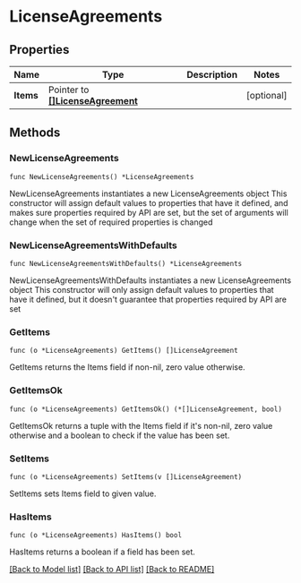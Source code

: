 # LicenseAgreements

## Properties

Name | Type | Description | Notes
------------ | ------------- | ------------- | -------------
**Items** | Pointer to [**[]LicenseAgreement**](LicenseAgreement.md) |  | [optional] 

## Methods

### NewLicenseAgreements

`func NewLicenseAgreements() *LicenseAgreements`

NewLicenseAgreements instantiates a new LicenseAgreements object
This constructor will assign default values to properties that have it defined,
and makes sure properties required by API are set, but the set of arguments
will change when the set of required properties is changed

### NewLicenseAgreementsWithDefaults

`func NewLicenseAgreementsWithDefaults() *LicenseAgreements`

NewLicenseAgreementsWithDefaults instantiates a new LicenseAgreements object
This constructor will only assign default values to properties that have it defined,
but it doesn't guarantee that properties required by API are set

### GetItems

`func (o *LicenseAgreements) GetItems() []LicenseAgreement`

GetItems returns the Items field if non-nil, zero value otherwise.

### GetItemsOk

`func (o *LicenseAgreements) GetItemsOk() (*[]LicenseAgreement, bool)`

GetItemsOk returns a tuple with the Items field if it's non-nil, zero value otherwise
and a boolean to check if the value has been set.

### SetItems

`func (o *LicenseAgreements) SetItems(v []LicenseAgreement)`

SetItems sets Items field to given value.

### HasItems

`func (o *LicenseAgreements) HasItems() bool`

HasItems returns a boolean if a field has been set.


[[Back to Model list]](../README.md#documentation-for-models) [[Back to API list]](../README.md#documentation-for-api-endpoints) [[Back to README]](../README.md)



